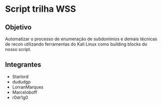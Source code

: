 # Script trilha WSS

## Objetivo

Automatizar o processo de enumeração de subdomínios e demais técnicas de recon utilizando ferramentas do Kali Linux como building blocks do nosso script.

## Integrantes

- Starlord
- dududgp
- LorranMarques
- Marceloboff
- r0dr1g0
